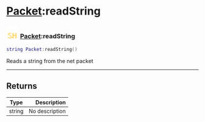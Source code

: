 # [Packet](../packet/README.md):readString

### <img src="../../.gitbook/assets/shared.png" width="32" height="32" /> [Packet](../packet/README.md):readString

```lua
string Packet:readString()
```

Reads a string from the net packet<br>

-----------------
## Returns

| Type   | Description |
| ------ | ----------: |
| string | No description |
